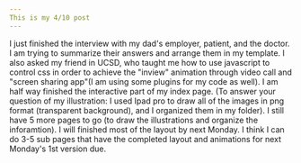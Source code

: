 ```yaml
---
This is my 4/10 post
---
```


I just finished the interview with my dad's employer, patient, and the doctor. I am trying to summarize their answers and arrange them in my template.
I also asked my friend in UCSD, who taught me how to use javascript to control css in order to achieve the "inview" animation through video call and "screen sharing app"(I am using some plugins for my code as well). I am half way finished the
interactive part of my index page. (To answer your question of my illustration: I used Ipad pro to draw all of the images in png format (transparent background), and I 
organized them in my folder). I still have 5 more pages to go (to draw the illustrations and organize the inforamtion). I will finished most of the layout by next Monday. I think I can do 3-5 sub pages that have the completed layout and animations for next Monday's 1st version due. 
